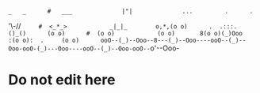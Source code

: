 
    _   _      #   ___              |"|              ...         .      .                 
   '\\-//`     #  <_*_>            _|_|_        o,*,(o o)      .  .:::.         ()_()     
    (o o)      #  (o o)            (o o)       8(o o)(_)Ooo      :(o o):  .     (o o)     
ooO--(_)--Ooo--8---(_)--Ooo----ooO--(_)--Ooo-ooO-(_)---Ooo----ooO--(_)--Ooo-ooO--`o'--Ooo-

# Do not edit here
